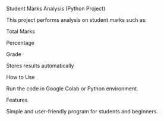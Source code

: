 Student Marks Analysis (Python Project)

This project performs analysis on student marks such as:

Total Marks

Percentage

Grade

Stores results automatically


How to Use

Run the code in Google Colab or Python environment.

Features

Simple and user-friendly program for students and beginners.
